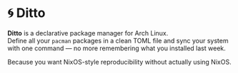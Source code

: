 # 🌀 Ditto

**Ditto** is a declarative package manager for Arch Linux.  
Define all your `pacman` packages in a clean TOML file and sync your system with one command — no more remembering what you installed last week.

Because you want NixOS-style reproducibility without actually using NixOS.
